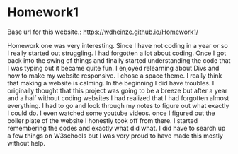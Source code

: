 # Homework1
Base url for this website.:  https://wdheinze.github.io/Homework1/

Homework one was very interesting. Since I have not coding in a year or so I really started out struggling. I had forgotten a lot about coding. 
Once I got back into the swing of things and finally started understanding the code that I was typing out it became quite fun. I enjoyed relearning about Divs and how 
to make my website responsive. I chose a space theme. I really think that making a website is calming. 
In the beginning I did have troubles. I originally thought that this project was going to be a breeze but after a year and a half without coding websites I had realized
that I had forgotten almost everything. I had to go and look through my notes to figure out what exactly I could do. I even watched some youtube videos. 
once I figured out the boiler plate of the website I honestly took off from there. I started remembering the codes and exactly what did what. I did have to search up a few
things on W3schools but I was very proud to have made this mostly without help. 
